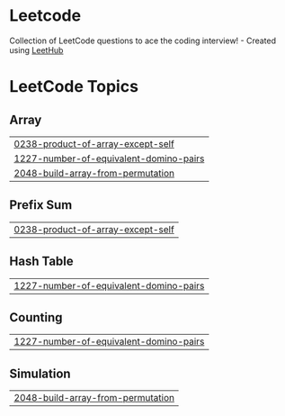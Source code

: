 # Leetcode
Collection of LeetCode questions to ace the coding interview! - Created using [LeetHub](https://github.com/QasimWani/LeetHub)

<!---LeetCode Topics Start-->
# LeetCode Topics
## Array
|  |
| ------- |
| [0238-product-of-array-except-self](https://github.com/anupam8nith/Leetcode/tree/master/0238-product-of-array-except-self) |
| [1227-number-of-equivalent-domino-pairs](https://github.com/anupam8nith/Leetcode/tree/master/1227-number-of-equivalent-domino-pairs) |
| [2048-build-array-from-permutation](https://github.com/anupam8nith/Leetcode/tree/master/2048-build-array-from-permutation) |
## Prefix Sum
|  |
| ------- |
| [0238-product-of-array-except-self](https://github.com/anupam8nith/Leetcode/tree/master/0238-product-of-array-except-self) |
## Hash Table
|  |
| ------- |
| [1227-number-of-equivalent-domino-pairs](https://github.com/anupam8nith/Leetcode/tree/master/1227-number-of-equivalent-domino-pairs) |
## Counting
|  |
| ------- |
| [1227-number-of-equivalent-domino-pairs](https://github.com/anupam8nith/Leetcode/tree/master/1227-number-of-equivalent-domino-pairs) |
## Simulation
|  |
| ------- |
| [2048-build-array-from-permutation](https://github.com/anupam8nith/Leetcode/tree/master/2048-build-array-from-permutation) |
<!---LeetCode Topics End-->